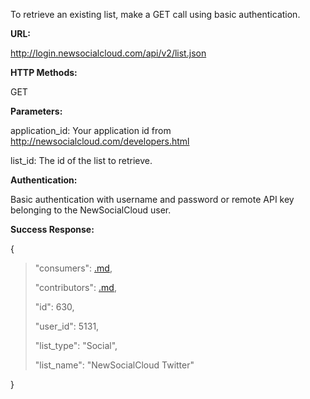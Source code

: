 To retrieve an existing list, make a GET call using basic authentication.

**URL:**

http://login.newsocialcloud.com/api/v2/list.json

**HTTP Methods:**

GET

**Parameters:**

<p>application_id: Your application id from <a href='http://newsocialcloud.com/developers.html'>http://newsocialcloud.com/developers.html</a></p>
<p>list_id: The id of the list to retrieve.</p>

**Authentication:**

Basic authentication with username and password or remote API key belonging to the NewSocialCloud user.

**Success Response:**

{
> <p>"consumers": <a href='.md'>.md</a>,</p>
> <p>"contributors": <a href='.md'>.md</a>,</p>
> <p>"id": 630,</p>
> <p>"user_id": 5131,</p>
> <p>"list_type": "Social",</p>
> <p>"list_name": "NewSocialCloud Twitter"</p>
}